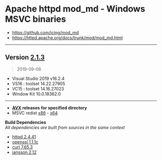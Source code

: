 # Apache httpd mod_md - Windows MSVC binaries #
- https://github.com/icing/mod_md
- https://httpd.apache.org/docs/trunk/mod/mod_md.html

----
## Version [2.1.3](https://github.com/icing/mod_md/tree/v2.1.3)
> 
> 2019-09-06
- Visual Studio 2019 v16.2.4
- VS16 : toolset 14.22.27905
- VC15 : toolset 14.16.27023
- Window Kit 10.0.18362.0  
----
- **[AVX](https://msdn.microsoft.com/fr-fr/library/jj620901.aspx) releases** __for specified directory__
- MSVC redist [x86](https://aka.ms/vs/16/release/vc_redist.x86.exe) - [x64](https://aka.ms/vs/16/release/vc_redist.x64.exe)

**Build Dependencies**  
*All dependencies are built from sources in the same context*
 - [httpd 2.4.41](https://github.com/apache/httpd/tree/2.4.41)   
 - [openssl 1.1.1c](https://github.com/openssl/openssl/tree/OpenSSL_1_1_1c)
 - [curl 7.65.3](https://github.com/curl/curl/tree/curl-7_65_3)  
 - [jansson 2.12](https://github.com/akheron/jansson/tree/v2.12)
